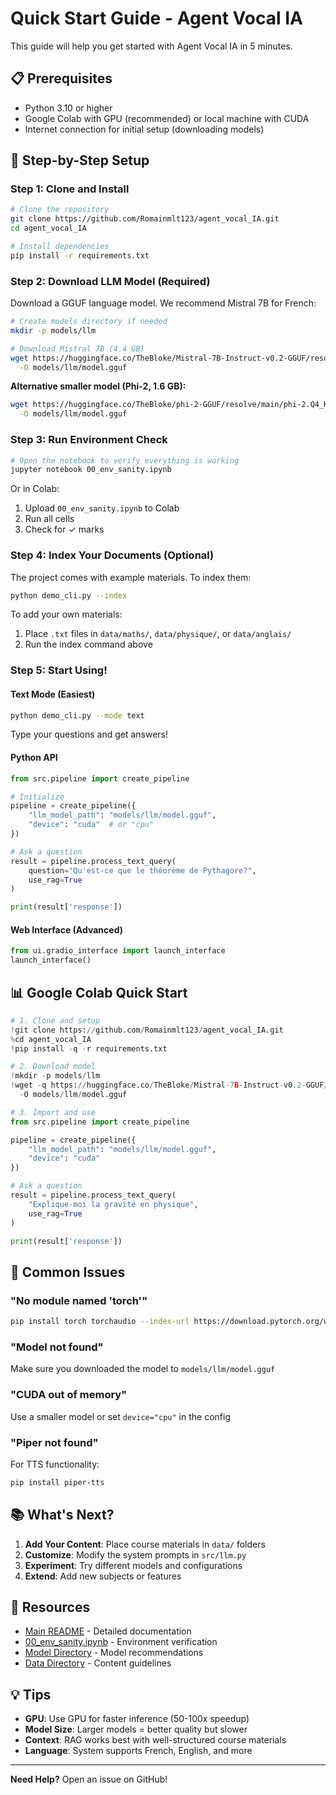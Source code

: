 # Quick Start Guide - Agent Vocal IA

This guide will help you get started with Agent Vocal IA in 5 minutes.

## 📋 Prerequisites

- Python 3.10 or higher
- Google Colab with GPU (recommended) or local machine with CUDA
- Internet connection for initial setup (downloading models)

## 🚀 Step-by-Step Setup

### Step 1: Clone and Install

```bash
# Clone the repository
git clone https://github.com/Romainmlt123/agent_vocal_IA.git
cd agent_vocal_IA

# Install dependencies
pip install -r requirements.txt
```

### Step 2: Download LLM Model (Required)

Download a GGUF language model. We recommend Mistral 7B for French:

```bash
# Create models directory if needed
mkdir -p models/llm

# Download Mistral 7B (4.4 GB)
wget https://huggingface.co/TheBloke/Mistral-7B-Instruct-v0.2-GGUF/resolve/main/mistral-7b-instruct-v0.2.Q4_K_M.gguf \
  -O models/llm/model.gguf
```

**Alternative smaller model (Phi-2, 1.6 GB):**
```bash
wget https://huggingface.co/TheBloke/phi-2-GGUF/resolve/main/phi-2.Q4_K_M.gguf \
  -O models/llm/model.gguf
```

### Step 3: Run Environment Check

```bash
# Open the notebook to verify everything is working
jupyter notebook 00_env_sanity.ipynb
```

Or in Colab:
1. Upload `00_env_sanity.ipynb` to Colab
2. Run all cells
3. Check for ✓ marks

### Step 4: Index Your Documents (Optional)

The project comes with example materials. To index them:

```bash
python demo_cli.py --index
```

To add your own materials:
1. Place `.txt` files in `data/maths/`, `data/physique/`, or `data/anglais/`
2. Run the index command above

### Step 5: Start Using!

#### Text Mode (Easiest)
```bash
python demo_cli.py --mode text
```

Type your questions and get answers!

#### Python API
```python
from src.pipeline import create_pipeline

# Initialize
pipeline = create_pipeline({
    "llm_model_path": "models/llm/model.gguf",
    "device": "cuda"  # or "cpu"
})

# Ask a question
result = pipeline.process_text_query(
    question="Qu'est-ce que le théorème de Pythagore?",
    use_rag=True
)

print(result['response'])
```

#### Web Interface (Advanced)
```python
from ui.gradio_interface import launch_interface
launch_interface()
```

## 📊 Google Colab Quick Start

```python
# 1. Clone and setup
!git clone https://github.com/Romainmlt123/agent_vocal_IA.git
%cd agent_vocal_IA
!pip install -q -r requirements.txt

# 2. Download model
!mkdir -p models/llm
!wget -q https://huggingface.co/TheBloke/Mistral-7B-Instruct-v0.2-GGUF/resolve/main/mistral-7b-instruct-v0.2.Q4_K_M.gguf \
  -O models/llm/model.gguf

# 3. Import and use
from src.pipeline import create_pipeline

pipeline = create_pipeline({
    "llm_model_path": "models/llm/model.gguf",
    "device": "cuda"
})

# Ask a question
result = pipeline.process_text_query(
    "Explique-moi la gravité en physique",
    use_rag=True
)

print(result['response'])
```

## 🎯 Common Issues

### "No module named 'torch'"
```bash
pip install torch torchaudio --index-url https://download.pytorch.org/whl/cu118
```

### "Model not found"
Make sure you downloaded the model to `models/llm/model.gguf`

### "CUDA out of memory"
Use a smaller model or set `device="cpu"` in the config

### "Piper not found"
For TTS functionality:
```bash
pip install piper-tts
```

## 📚 What's Next?

1. **Add Your Content**: Place course materials in `data/` folders
2. **Customize**: Modify the system prompts in `src/llm.py`
3. **Experiment**: Try different models and configurations
4. **Extend**: Add new subjects or features

## 🔗 Resources

- [Main README](README.md) - Detailed documentation
- [00_env_sanity.ipynb](00_env_sanity.ipynb) - Environment verification
- [Model Directory](models/llm/README.md) - Model recommendations
- [Data Directory](data/maths/README.md) - Content guidelines

## 💡 Tips

- **GPU**: Use GPU for faster inference (50-100x speedup)
- **Model Size**: Larger models = better quality but slower
- **Context**: RAG works best with well-structured course materials
- **Language**: System supports French, English, and more

---

**Need Help?** Open an issue on GitHub!